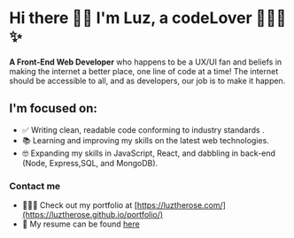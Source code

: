 # Hi there 👋🏾 I'm Luz, a codeLover 👩🏾‍💻 ✨

**A Front-End Web Developer** who happens to be a UX/UI fan and beliefs in making the internet a better place, one line of code at a time! The internet should be accessible to all, and as developers, our job is to make it happen.

## I'm focused on:
- ✅ Writing clean, readable code conforming to industry standards . 
- 📚 Learning and improving my skills on the latest web technologies.
- 🤓 Expanding my skills in JavaScript, React, and dabbling in back-end (Node, Express,SQL, and MongoDB).

### Contact me
- 💁🏽‍♀️ Check out my portfolio at [https://luztherose.com/](https://luztherose.github.io/portfolio/)
- 📃 My resume can be found [here](https://luztherose.com/assets/LuzDeLaRosaResume.pdf)


